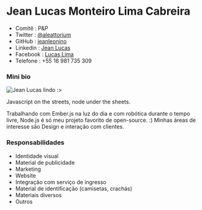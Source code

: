 # Jean Lucas Monteiro Lima Cabreira

 * Comitê    : P&P 
 * Twitter   : [@aleattorium](https://twitter.com/aleattorium)
 * GitHub    : [jeanleonino](https://github.com/jeanleonino)
 * Linkedin  : [Jean Lucas](http://br.linkedin.com/in/jeanlucaslima/)
 * Facebook  : [Lucas Lima](https://www.facebook.com/jeanleonino)
 * Telefone  : +55 16 981 735 309

### Mini bio

![Jean Lucas lindo :>](https://avatars1.githubusercontent.com/u/1311402?v=3&s=460)

Javascript on the streets, node under the sheets.

Trabalhando com Ember.js na luz do dia e com robótica durante o tempo livre, Node.js é só meu projeto favorito de open-source. :) 
Minhas áreas de interesse são Design e interação com clientes.


### Responsabilidades

* Identidade visual
* Material de publicidade
* Marketing
* Website
* Integração com serviço de ingresso
* Material de identificação (camisetas, crachás)
* Materiais diversos
* Outros
